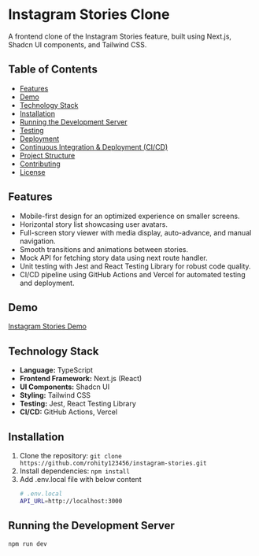 # Instagram Stories Clone


A frontend clone of the Instagram Stories feature, built using Next.js, Shadcn UI components, and Tailwind CSS.

## Table of Contents

-   [Features](#features)
-   [Demo](#demo)
-   [Technology Stack](#technology-stack)
-   [Installation](#installation)
-   [Running the Development Server](#running-the-development-server)
-   [Testing](#testing)
-   [Deployment](#deployment)
-   [Continuous Integration & Deployment (CI/CD)](#continuous-integration--deployment-cicd)
-   [Project Structure](#project-structure)
-   [Contributing](#contributing)
-   [License](#license)

## Features

-   Mobile-first design for an optimized experience on smaller screens.
-   Horizontal story list showcasing user avatars.
-   Full-screen story viewer with media display, auto-advance, and manual navigation.
-   Smooth transitions and animations between stories.
-   Mock API for fetching story data using next route handler.
-   Unit testing with Jest and React Testing Library for robust code quality.
-   CI/CD pipeline using GitHub Actions and Vercel for automated testing and deployment.

## Demo

[Instagram Stories Demo](https://vercel.com/rohity123456s-projects/instagram-stories)

## Technology Stack

-   **Language:** TypeScript
-   **Frontend Framework:** Next.js (React)
-   **UI Components:** Shadcn UI
-   **Styling:** Tailwind CSS
-   **Testing:** Jest, React Testing Library
-   **CI/CD:** GitHub Actions, Vercel

## Installation

1.  Clone the repository: `git clone https://github.com/rohity123456/instagram-stories.git`
2.  Install dependencies: `npm install`
3. Add .env.local file with below content
    ```bash
    # .env.local
    API_URL=http://localhost:3000
    ```

## Running the Development Server

```bash
npm run dev

